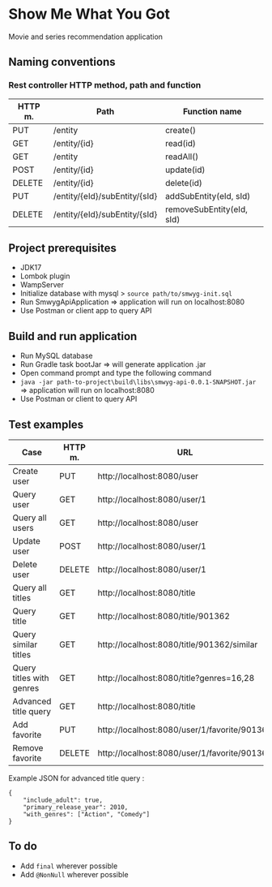 # Show Me What You Got
Movie and series recommendation application

## Naming conventions
### Rest controller HTTP method, path and function

| HTTP m. | Path                          | Function name             |
|---------|-------------------------------|---------------------------|
| PUT     | /entity                       | create()                  |
| GET     | /entity/{id}                  | read(id)                  |
| GET     | /entity                       | readAll()                 |
| POST    | /entity/{id}                  | update(id)                |
| DELETE  | /entity/{id}                  | delete(id)                |
| PUT     | /entity/{eId}/subEntity/{sId} | addSubEntity(eId, sId)    |
| DELETE  | /entity/{eId}/subEntity/{sId} | removeSubEntity(eId, sId) |

## Project prerequisites

- JDK17
- Lombok plugin
- WampServer
- Initialize database with mysql > `source path/to/smwyg-init.sql`
- Run SmwygApiApplication => application will run on localhost:8080
- Use Postman or client app to query API

## Build and run application

- Run MySQL database
- Run Gradle task bootJar => will generate application .jar
- Open command prompt and type the following command
- `java -jar path-to-project\build\libs\smwyg-api-0.0.1-SNAPSHOT.jar`  => application will run on localhost:8080
- Use Postman or client to query API

## Test examples

| Case                     | HTTP m. | URL                                          | JSON body              | Expected result                                   |
|--------------------------|---------|----------------------------------------------|------------------------|---------------------------------------------------|
| Create user              | PUT     | http://localhost:8080/user                   | {"username": "John"}   | {"id":1,"username":"John","favorites":[]}         |
| Query user               | GET     | http://localhost:8080/user/1                 |                        | {"id":1,"username":"John","favorites":[]}         |
| Query all users          | GET     | http://localhost:8080/user                   |                        | [{"id":1,"username":"John","favorites":[]}]       |
| Update user              | POST    | http://localhost:8080/user/1                 | {"username": "Mark"}   | {"id":1,"username":"Mark","favorites":[]}         |
| Delete user              | DELETE  | http://localhost:8080/user/1                 |                        | {}                                                |
| Query all titles         | GET     | http://localhost:8080/title                  |                        | \[*Array of title objects*\]                      |
| Query title              | GET     | http://localhost:8080/title/901362           |                        | {*Title object*}                                  |
| Query similar titles     | GET     | http://localhost:8080/title/901362/similar   |                        | \[*Array of title objects*\]                      |
| Query titles with genres | GET     | http://localhost:8080/title?genres=16,28     |                        | \[*Array of title objects*\]                      |
| Advanced title query     | GET     | http://localhost:8080/title                  | See example JSON below | \[*Array of title objects*\]                      |
| Add favorite             | PUT     | http://localhost:8080/user/1/favorite/901362 |                        | {"id":1,"username":"Mark","favorites":["901362"]} |
| Remove favorite          | DELETE  | http://localhost:8080/user/1/favorite/901362 |                        | {"id":1,"username":"Mark","favorites":[]}         |

Example JSON for advanced title query :
```
{
    "include_adult": true,
    "primary_release_year": 2010,
    "with_genres": ["Action", "Comedy"]
}
```

## To do

- Add `final` wherever possible
- Add `@NonNull` wherever possible